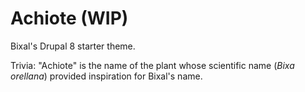 # Achiote (WIP)
Bixal's Drupal 8 starter theme.

Trivia: "Achiote" is the name of the plant whose scientific name (_Bixa orellana_) provided inspiration for Bixal's name.
